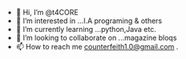 - 👋 Hi, I’m @t4CORE
- 👀 I’m interested in ...I.A programing & others
- 🌱 I’m currently learning ...python,Java etc.
- 💞️ I’m looking to collaborate on ...magazine bloqs
- 📫 How to reach me counterfeith1.0@gmail.com
.

<!---
t4CORE/t4CORE is a ✨ special ✨ repository because its `README.md` (this file) appears on your GitHub profile.
You can click the Preview link to take a look at your changes.
--->
